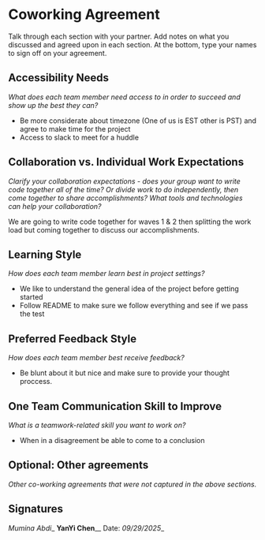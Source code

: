 # Coworking Agreement

Talk through each section with your partner. Add notes on what you discussed and agreed upon in each section. At the bottom, type your names to sign off on your agreement.

## Accessibility Needs
*What does each team member need access to in order to succeed and show up the best they can?*

- Be more considerate about timezone (One of us is EST other is PST) and agree to make time for the project
- Access to slack to meet for a huddle

## Collaboration vs. Individual Work Expectations
*Clarify your collaboration expectations - does your group want to write code together all of the time? Or divide work to do independently, then come together to share accomplishments? What tools and technologies can help your collaboration?*

We are going to write code together for waves 1 & 2 then splitting the work load but coming together to discuss our accomplishments.

## Learning Style
*How does each team member learn best in project settings?*
- We like to understand the general idea of the project before getting started
- Follow README to make sure we follow everything and see if we pass the test
## Preferred Feedback Style
*How does each team member best receive feedback?*
- Be blunt about it but nice and make sure to provide your thought proccess.
## One Team Communication Skill to Improve
*What is a teamwork-related skill you want to work on?*
- When in a disagreement be able to come to a conclusion
## Optional: Other agreements
*Other co-working agreements that were not captured in the above sections.*

## Signatures
_Mumina Abdi__ __YanYi Chen____
Date: _09/29/2025__